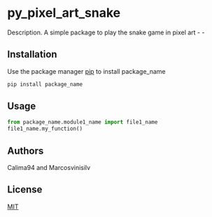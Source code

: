 # py_pixel_art_snake

Description. 
A simple package to play the snake game in pixel art
	- 
	-

## Installation

Use the package manager [pip](https://pip.pypa.io/en/stable/) to install package_name

```bash
pip install package_name
```

## Usage

```python
from package_name.module1_name import file1_name
file1_name.my_function()
```

## Authors
Calima94 and Marcosvinisilv

## License
[MIT](https://choosealicense.com/licenses/mit/)
